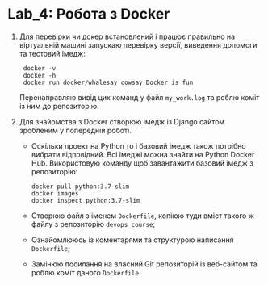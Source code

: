 # Lab_4: Робота з Docker

1. Для перевірки чи докер встановлений і працює правильно на віртуальній машині запускаю перевірку версії, виведення допомоги та тестовий імедж:
   
        docker -v
        docker -h
        docker run docker/whalesay cowsay Docker is fun

    Перенаправляю вивід цих команд у файл `my_work.log` та роблю коміт із ним до репозиторію.
    
2. Для знайомства з Docker створюю імедж із Django сайтом зробленим у попередній роботі.

    * Оскільки проект на Python то і базовий імедж також потрібно вибрати відповідний. Всі імеджі можна знайти на Python Docker Hub. Використовую команду щоб завантажити базовий імедж з репозиторію:

          docker pull python:3.7-slim
          docker images
          docker inspect python:3.7-slim

    * Створюю файл з іменем `Dockerfile`, копіюю туди вміст такого ж файлу з репозиторію `devops_course`;

    * Ознайомлююсь із коментарями та структурою написання `Dockerfile`;

    * Замінюю посилання на власний Git репозиторій із веб-сайтом та роблю коміт даного `Dockerfile`.

